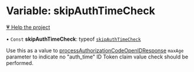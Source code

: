 # Variable: skipAuthTimeCheck

[💗 Help the project](https://github.com/sponsors/panva)

• `Const` **skipAuthTimeCheck**: typeof [`skipAuthTimeCheck`](skipAuthTimeCheck.md)

Use this as a value to [processAuthorizationCodeOpenIDResponse](../functions/processAuthorizationCodeOpenIDResponse.md) `maxAge`
parameter to indicate no "auth_time" ID Token claim value check should be performed.
